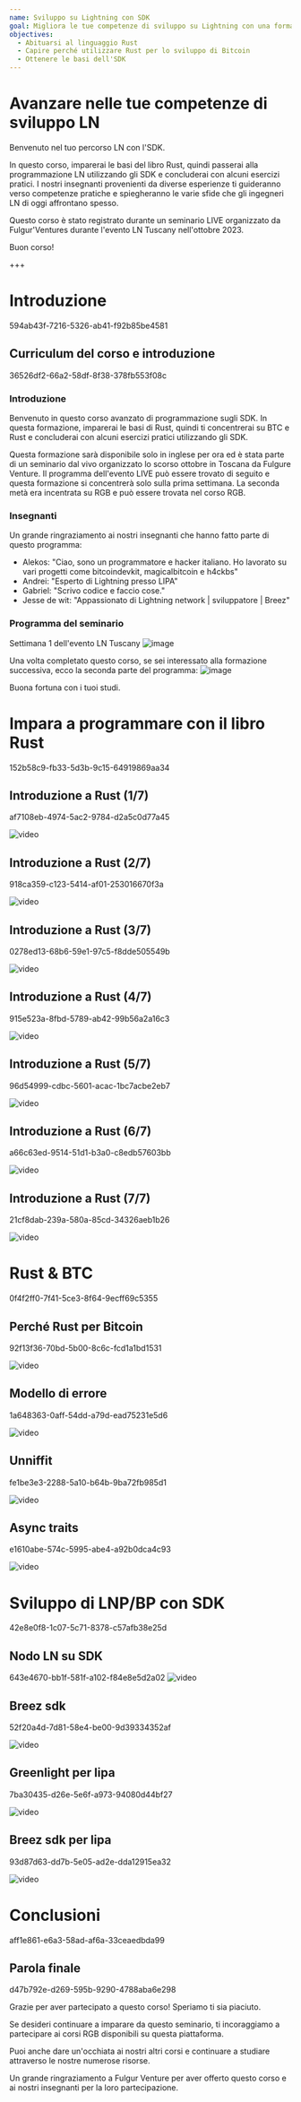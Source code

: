 ```yaml
---
name: Sviluppo su Lightning con SDK
goal: Migliora le tue competenze di sviluppo su Lightning con una formazione intermedia in Rust e SDK.
objectives:
  - Abituarsi al linguaggio Rust
  - Capire perché utilizzare Rust per lo sviluppo di Bitcoin
  - Ottenere le basi dell'SDK
---
```


# Avanzare nelle tue competenze di sviluppo LN

Benvenuto nel tuo percorso LN con l'SDK.

In questo corso, imparerai le basi del libro Rust, quindi passerai alla programmazione LN utilizzando gli SDK e concluderai con alcuni esercizi pratici. I nostri insegnanti provenienti da diverse esperienze ti guideranno verso competenze pratiche e spiegheranno le varie sfide che gli ingegneri LN di oggi affrontano spesso.

Questo corso è stato registrato durante un seminario LIVE organizzato da Fulgur'Ventures durante l'evento LN Tuscany nell'ottobre 2023.

Buon corso!

+++

# Introduzione
<partId>594ab43f-7216-5326-ab41-f92b85be4581</partId>

## Curriculum del corso e introduzione
<chapterId>36526df2-66a2-58df-8f38-378fb553f08c</chapterId>

### Introduzione

Benvenuto in questo corso avanzato di programmazione sugli SDK. In questa formazione, imparerai le basi di Rust, quindi ti concentrerai su BTC e Rust e concluderai con alcuni esercizi pratici utilizzando gli SDK.

Questa formazione sarà disponibile solo in inglese per ora ed è stata parte di un seminario dal vivo organizzato lo scorso ottobre in Toscana da Fulgure Venture. Il programma dell'evento LIVE può essere trovato di seguito e questa formazione si concentrerà solo sulla prima settimana. La seconda metà era incentrata su RGB e può essere trovata nel corso RGB.

### Insegnanti

Un grande ringraziamento ai nostri insegnanti che hanno fatto parte di questo programma:

- Alekos: "Ciao, sono un programmatore e hacker italiano. Ho lavorato su vari progetti come bitcoindevkit, magicalbitcoin e h4ckbs"
- Andrei: "Esperto di Lightning presso LIPA"
- Gabriel: "Scrivo codice e faccio cose."
- Jesse de wit: "Appassionato di Lightning network | sviluppatore | Breez"

### Programma del seminario

Settimana 1 dell'evento LN Tuscany
![image](assets/1.webp)

Una volta completato questo corso, se sei interessato alla formazione successiva, ecco la seconda parte del programma:
![image](assets/2.webp)

Buona fortuna con i tuoi studi.

# Impara a programmare con il libro Rust
<partId>152b58c9-fb33-5d3b-9c15-64919869aa34</partId>

## Introduzione a Rust (1/7)
<chapterId>af7108eb-4974-5ac2-9784-d2a5c0d77a45</chapterId>

![video](https://www.youtube.com/watch?v=aZYhDXE_Gas)

## Introduzione a Rust (2/7)
<chapterId>918ca359-c123-5414-af01-253016670f3a</chapterId>

![video](https://youtu.be/Xm8eCv4LQPc)

## Introduzione a Rust (3/7)
<chapterId>0278ed13-68b6-59e1-97c5-f8dde505549b</chapterId>

![video](https://youtu.be/R8NeHvHT0uc)

## Introduzione a Rust (4/7)
<chapterId>915e523a-8fbd-5789-ab42-99b56a2a16c3</chapterId>

![video](https://youtu.be/et8pKvYiO4c)

## Introduzione a Rust (5/7)
<chapterId>96d54999-cdbc-5601-acac-1bc7acbe2eb7</chapterId>

![video](https://youtu.be/PxQkVmxOc40)

## Introduzione a Rust (6/7)
<chapterId>a66c63ed-9514-51d1-b3a0-c8edb57603bb</chapterId>

![video](https://youtu.be/3C6hl9BW-Ho)

## Introduzione a Rust (7/7)
<chapterId>21cf8dab-239a-580a-85cd-34326aeb1b26</chapterId>

![video](https://youtu.be/SBDcb_AauHM)

# Rust & BTC
<partId>0f4f2ff0-7f41-5ce3-8f64-9ecff69c5355</partId>

## Perché Rust per Bitcoin
<chapterId>92f13f36-70bd-5b00-8c6c-fcd1a1bd1531</chapterId>

![video](https://youtu.be/veLj2w6ulpc)

## Modello di errore
<chapterId>1a648363-0aff-54dd-a79d-ead75231e5d6</chapterId>

![video](https://youtu.be/X3VKhLtKTRU)

## Unniffit
<chapterId>fe1be3e3-2288-5a10-b64b-9ba72fb985d1</chapterId>

![video](https://youtu.be/zro9GQpJrH0)

## Async traits
<chapterId>e1610abe-574c-5995-abe4-a92b0dca4c93</chapterId>

![video](https://youtu.be/cz66eTfk0lw)

# Sviluppo di LNP/BP con SDK
<partId>42e8e0f8-1c07-5c71-8378-c57afb38e25d</partId>

## Nodo LN su SDK
<chapterId>643e4670-bb1f-581f-a102-f84e8e5d2a02</chapterId>
![video](https://youtu.be/aEzpxuhLdeo)
## Breez sdk
<chapterId>52f20a4d-7d81-58e4-be00-9d39334352af</chapterId>

![video](https://youtu.be/M3ad9BE6ovo)

## Greenlight per lipa
<chapterId>7ba30435-d26e-5e6f-a973-94080d44bf27</chapterId>

![video](https://youtu.be/gKiIPF4apeE)

## Breez sdk per lipa
<chapterId>93d87d63-dd7b-5e05-ad2e-dda12915ea32</chapterId>

![video](https://youtu.be/6VaIVvBKjLY)

# Conclusioni
<partId>aff1e861-e6a3-58ad-af6a-33ceaedbda99</partId>

## Parola finale
<chapterId>d47b792e-d269-595b-9290-4788aba6e298</chapterId>

Grazie per aver partecipato a questo corso! Speriamo ti sia piaciuto.

Se desideri continuare a imparare da questo seminario, ti incoraggiamo a partecipare ai corsi RGB disponibili su questa piattaforma.

Puoi anche dare un'occhiata ai nostri altri corsi e continuare a studiare attraverso le nostre numerose risorse.

Un grande ringraziamento a Fulgur Venture per aver offerto questo corso e ai nostri insegnanti per la loro partecipazione.
